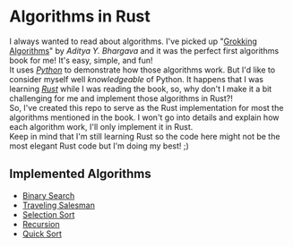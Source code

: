 # Algorithms in Rust
I always wanted to read about algorithms. I've picked up "[Grokking Algorithms](https://www.manning.com/books/grokking-algorithms)" by *Aditya Y. Bhargava* and it was the perfect first algorithms book for me! It's easy, simple, and fun!  
It uses *[Python](https://www.python.org/)* to demonstrate how those algorithms work. But I'd like to consider myself well *knowledgeable* of Python. It happens that I was learning *[Rust](https://www.rust-lang.org/)* while I was reading the book, so, why don't I make it a bit challenging for me and implement those algorithms in Rust?!  
So, I've created this repo to serve as the Rust implementation for most the algorithms mentioned in the book. I won't go into details and explain how each algorithm work, I'll only implement it in Rust.  
Keep in mind that I'm still learning Rust so the code here might not be the most elegant Rust code but I'm doing my best! ;)

## Implemented Algorithms
- [Binary Search](/binary_search/)
- [Traveling Salesman](/travelling-salesman/)
- [Selection Sort](/selection-sort/)
- [Recursion](/recursive-factorial/)
- [Quick Sort](/quick-sort/)